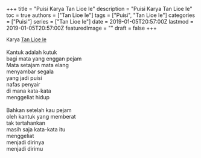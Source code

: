 +++
title = "Puisi Karya Tan Lioe Ie"
description = "Puisi Karya Tan Lioe Ie"
toc = true
authors = ["Tan Lioe Ie"]
tags = ["Puisi", "Tan Lioe Ie"]
categories = ["Puisi"]
series = ["Tan Lioe Ie"]
date = 2019-01-05T20:57:00Z
lastmod = 2019-01-05T20:57:00Z
featuredImage = ""
draft = false
+++

<div style="text-align: justify;">
<div style="font-size: small;">Karya <a href="/authors/tan-lioe-ie/" target="_blank">Tan Lioe Ie</a></div><br />
Kantuk adalah kutuk<br />bagi mata yang enggan pejam<br />Mata setajam mata elang<br />menyambar segala<br />yang jadi puisi<br />nafas penyair<br />di mana kata-kata<br />menggeliat hidup<br /><br />Bahkan setelah kau pejam<br />oleh kantuk yang memberat<br />tak tertahankan<br />masih saja kata-kata itu<br />menggeliat<br />menjadi dirinya<br />menjadi dirimu</div>
